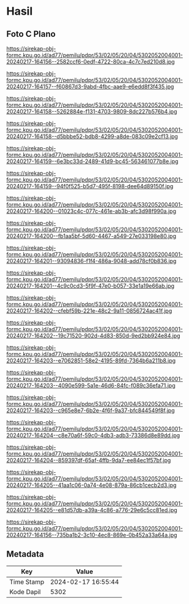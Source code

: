 # Hasil

## Foto C Plano

https://sirekap-obj-formc.kpu.go.id/ad77/pemilu/pdpr/53/02/05/20/04/5302052004001-20240217-164156--2582ccf6-0edf-4722-80ca-4c7c7ed210d8.jpg

https://sirekap-obj-formc.kpu.go.id/ad77/pemilu/pdpr/53/02/05/20/04/5302052004001-20240217-164157--f60867d3-9abd-4fbc-aae9-e6edd8f3f435.jpg

https://sirekap-obj-formc.kpu.go.id/ad77/pemilu/pdpr/53/02/05/20/04/5302052004001-20240217-164158--5262884e-f131-4703-9809-8dc227b576b4.jpg

https://sirekap-obj-formc.kpu.go.id/ad77/pemilu/pdpr/53/02/05/20/04/5302052004001-20240217-164158--d5bbbe52-bdb8-4299-a8de-083c09e2cf13.jpg

https://sirekap-obj-formc.kpu.go.id/ad77/pemilu/pdpr/53/02/05/20/04/5302052004001-20240217-164159--6e3bc33d-2489-41d9-bc45-563461077b8e.jpg

https://sirekap-obj-formc.kpu.go.id/ad77/pemilu/pdpr/53/02/05/20/04/5302052004001-20240217-164159--94f0f525-b5d7-495f-8198-dee64d89150f.jpg

https://sirekap-obj-formc.kpu.go.id/ad77/pemilu/pdpr/53/02/05/20/04/5302052004001-20240217-164200--01023c4c-077c-461e-ab3b-afc3d98f990a.jpg

https://sirekap-obj-formc.kpu.go.id/ad77/pemilu/pdpr/53/02/05/20/04/5302052004001-20240217-164200--fb1aa5bf-5d60-4467-a549-27e033198e80.jpg

https://sirekap-obj-formc.kpu.go.id/ad77/pemilu/pdpr/53/02/05/20/04/5302052004001-20240217-164201--93094836-f1f4-486a-9048-add78cf0b836.jpg

https://sirekap-obj-formc.kpu.go.id/ad77/pemilu/pdpr/53/02/05/20/04/5302052004001-20240217-164201--4c9c0cd3-5f9f-47e0-b057-33e1a19e66ab.jpg

https://sirekap-obj-formc.kpu.go.id/ad77/pemilu/pdpr/53/02/05/20/04/5302052004001-20240217-164202--cfebf59b-221e-48c2-9a11-0856724ac41f.jpg

https://sirekap-obj-formc.kpu.go.id/ad77/pemilu/pdpr/53/02/05/20/04/5302052004001-20240217-164202--19c71520-902d-4d83-850d-9ed2bb924e84.jpg

https://sirekap-obj-formc.kpu.go.id/ad77/pemilu/pdpr/53/02/05/20/04/5302052004001-20240217-164203--e7062851-58e2-4195-89fd-7364b6a211b8.jpg

https://sirekap-obj-formc.kpu.go.id/ad77/pemilu/pdpr/53/02/05/20/04/5302052004001-20240217-164203--4090e599-5a1e-46d6-84fc-f089c36efa71.jpg

https://sirekap-obj-formc.kpu.go.id/ad77/pemilu/pdpr/53/02/05/20/04/5302052004001-20240217-164203--c965e8e7-6b2e-4f6f-9a37-bfc844549f8f.jpg

https://sirekap-obj-formc.kpu.go.id/ad77/pemilu/pdpr/53/02/05/20/04/5302052004001-20240217-164204--c8e70a6f-59c0-4db3-adb3-73386d8e89dd.jpg

https://sirekap-obj-formc.kpu.go.id/ad77/pemilu/pdpr/53/02/05/20/04/5302052004001-20240217-164204--859397df-65af-4ffb-9da7-ee84ec1f57bf.jpg

https://sirekap-obj-formc.kpu.go.id/ad77/pemilu/pdpr/53/02/05/20/04/5302052004001-20240217-164205--41aa1c06-0a74-4e08-879a-86cb1cecb2d3.jpg

https://sirekap-obj-formc.kpu.go.id/ad77/pemilu/pdpr/53/02/05/20/04/5302052004001-20240217-164205--e81d57db-a39a-4c86-a776-29e6c5cc81ed.jpg

https://sirekap-obj-formc.kpu.go.id/ad77/pemilu/pdpr/53/02/05/20/04/5302052004001-20240217-164156--735ba1b2-3c10-4ec8-869e-0b452a33a64a.jpg


## Metadata

| Key        | Value               |
| ---------- | ------------------- |
| Time Stamp | 2024-02-17 16:55:44 |
| Kode Dapil | 5302                |




